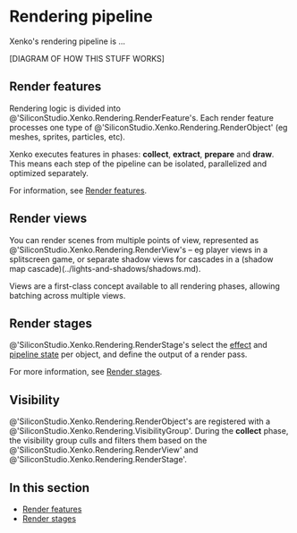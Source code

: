 # Rendering pipeline

Xenko's rendering pipeline is ...

[DIAGRAM OF HOW THIS STUFF WORKS]

## Render features

Rendering logic is divided into @'SiliconStudio.Xenko.Rendering.RenderFeature's. Each render feature processes one type of @'SiliconStudio.Xenko.Rendering.RenderObject' (eg meshes, sprites, particles, etc).

Xenko executes features in phases: **collect**, **extract**, **prepare** and **draw**. This means each step of the pipeline can be isolated, parallelized and optimized separately. 

For information, see [Render features](render-features.md).

## Render views

You can render scenes from multiple points of view, represented as @'SiliconStudio.Xenko.Rendering.RenderView's – eg player views in a splitscreen game, or separate shadow views for cascades in a (shadow map cascade)(../lights-and-shadows/shadows.md).

Views are a first-class concept available to all rendering phases, allowing batching across multiple views.

## Render stages

@'SiliconStudio.Xenko.Rendering.RenderStage's select the [effect](../effects-and-shaders/index.md) and [pipeline state](../low-level-api/pipeline-state.md) per object, and define the output of a render pass.

For more information, see [Render stages](render-stages.md).

## Visibility

@'SiliconStudio.Xenko.Rendering.RenderObject's are registered with a @'SiliconStudio.Xenko.Rendering.VisibilityGroup'. During the **collect** phase, the visibility group culls and filters them based on the @'SiliconStudio.Xenko.Rendering.RenderView' and @'SiliconStudio.Xenko.Rendering.RenderStage'.

## In this section

* [Render features](render-features.md)
* [Render stages](render-features.md)